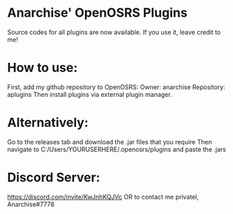 # Anarchise' OpenOSRS Plugins
Source codes for all plugins are now available. If you use it, leave credit to me!

# How to use:

First, add my github repository to OpenOSRS:
Owner: anarchise
Repository: aplugins
Then install plugins via external plugin manager.

# Alternatively:

Go to the releases tab and download the .jar files that you require
Then navigate to C:/Users/YOURUSERHERE/.openosrs/plugins and paste the .jars 

# Discord Server:
https://discord.com/invite/KwJnhKQJVc
 OR to contact me privatel, Anarchise#7778

